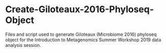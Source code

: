 # Create-Giloteaux-2016-Phyloseq-Object
Files and script used to generate Giloteaux (Microbiome 2016) phyloseq object for the Introduction to Metagenomics Summer Workshop 2019 data analysis session. 
